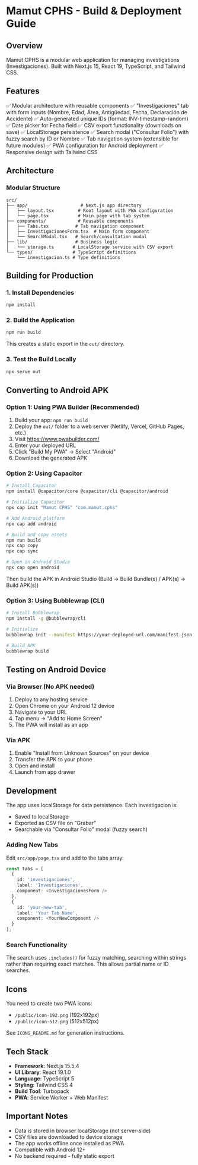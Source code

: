 # Mamut CPHS - Build & Deployment Guide

## Overview
Mamut CPHS is a modular web application for managing investigations (Investigaciones). Built with Next.js 15, React 19, TypeScript, and Tailwind CSS.

## Features
✅ Modular architecture with reusable components
✅ "Investigaciones" tab with form inputs (Nombre, Edad, Área, Antigüedad, Fecha, Declaración de Accidente)
✅ Auto-generated unique IDs (format: INV-timestamp-random)
✅ Date picker for Fecha field
✅ CSV export functionality (downloads on save)
✅ LocalStorage persistence
✅ Search modal ("Consultar Folio") with fuzzy search by ID or Nombre
✅ Tab navigation system (extensible for future modules)
✅ PWA configuration for Android deployment
✅ Responsive design with Tailwind CSS

## Architecture

### Modular Structure
```
src/
├── app/                    # Next.js app directory
│   ├── layout.tsx         # Root layout with PWA configuration
│   └── page.tsx           # Main page with tab system
├── components/            # Reusable components
│   ├── Tabs.tsx          # Tab navigation component
│   ├── InvestigacionesForm.tsx  # Main form component
│   └── SearchModal.tsx   # Search/consultation modal
├── lib/                  # Business logic
│   └── storage.ts       # LocalStorage service with CSV export
└── types/               # TypeScript definitions
    └── investigacion.ts # Type definitions
```

## Building for Production

### 1. Install Dependencies
```bash
npm install
```

### 2. Build the Application
```bash
npm run build
```

This creates a static export in the `out/` directory.

### 3. Test the Build Locally
```bash
npx serve out
```

## Converting to Android APK

### Option 1: Using PWA Builder (Recommended)
1. Build your app: `npm run build`
2. Deploy the `out/` folder to a web server (Netlify, Vercel, GitHub Pages, etc.)
3. Visit https://www.pwabuilder.com/
4. Enter your deployed URL
5. Click "Build My PWA" → Select "Android"
6. Download the generated APK

### Option 2: Using Capacitor
```bash
# Install Capacitor
npm install @capacitor/core @capacitor/cli @capacitor/android

# Initialize Capacitor
npx cap init "Mamut CPHS" "com.mamut.cphs"

# Add Android platform
npx cap add android

# Build and copy assets
npm run build
npx cap copy
npx cap sync

# Open in Android Studio
npx cap open android
```

Then build the APK in Android Studio (Build → Build Bundle(s) / APK(s) → Build APK(s))

### Option 3: Using Bubblewrap (CLI)
```bash
# Install Bubblewrap
npm install -g @bubblewrap/cli

# Initialize
bubblewrap init --manifest https://your-deployed-url.com/manifest.json

# Build APK
bubblewrap build
```

## Testing on Android Device

### Via Browser (No APK needed)
1. Deploy to any hosting service
2. Open Chrome on your Android 12 device
3. Navigate to your URL
4. Tap menu → "Add to Home Screen"
5. The PWA will install as an app

### Via APK
1. Enable "Install from Unknown Sources" on your device
2. Transfer the APK to your phone
3. Open and install
4. Launch from app drawer

## Development

The app uses localStorage for data persistence. Each investigacion is:
- Saved to localStorage
- Exported as CSV file on "Grabar"
- Searchable via "Consultar Folio" modal (fuzzy search)

### Adding New Tabs
Edit `src/app/page.tsx` and add to the tabs array:
```typescript
const tabs = [
  {
    id: 'investigaciones',
    label: 'Investigaciones',
    component: <InvestigacionesForm />
  },
  {
    id: 'your-new-tab',
    label: 'Your Tab Name',
    component: <YourNewComponent />
  }
];
```

### Search Functionality
The search uses `.includes()` for fuzzy matching, searching within strings rather than requiring exact matches. This allows partial name or ID searches.

## Icons
You need to create two PWA icons:
- `/public/icon-192.png` (192x192px)
- `/public/icon-512.png` (512x512px)

See `ICONS_README.md` for generation instructions.

## Tech Stack
- **Framework**: Next.js 15.5.4
- **UI Library**: React 19.1.0
- **Language**: TypeScript 5
- **Styling**: Tailwind CSS 4
- **Build Tool**: Turbopack
- **PWA**: Service Worker + Web Manifest

## Important Notes
- Data is stored in browser localStorage (not server-side)
- CSV files are downloaded to device storage
- The app works offline once installed as PWA
- Compatible with Android 12+
- No backend required - fully static export

